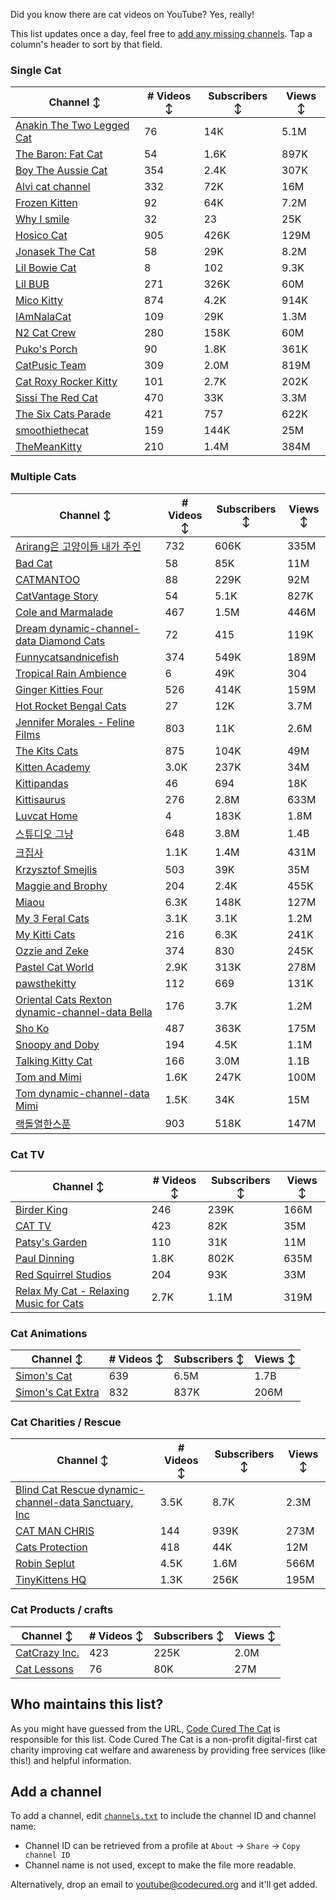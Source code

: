Did you know there are cat videos on YouTube? Yes, really!

This list updates once a day, feel free to [add any missing channels](#add-a-channel). Tap a column's header to sort by that field.


### Single Cat

| Channel ↕ | # Videos ↕ | Subscribers ↕ | Views ↕ |
| --- | --- | --- | --- |
| [Anakin The Two Legged Cat](https://youtube.com/@anakintwolegs) | 76 | 14K | 5.1M |
| [The Baron: Fat Cat](https://youtube.com/@thebaronfatcat6603) | 54 | 1.6K | 897K |
| [Boy The Aussie Cat](https://youtube.com/@boytheaussiecat) | 354 | 2.4K | 307K |
| [Alvi cat channel](https://youtube.com/@alvicatchannel) | 332 | 72K | 16M |
| [Frozen Kitten](https://youtube.com/@frozenkitten) | 92 | 64K | 7.2M |
| [Why I smile](https://youtube.com/@whyismile) | 32 | 23 | 25K |
| [Hosico Cat](https://youtube.com/@hosico_cat) | 905 | 426K | 129M |
| [Jonasek The Cat](https://youtube.com/@jonasekthecat) | 58 | 29K | 8.2M |
| [Lil Bowie Cat](https://youtube.com/@lilbowiecat9121) | 8 | 102 | 9.3K |
| [Lil BUB](https://youtube.com/@lilbub) | 271 | 326K | 60M |
| [Mico Kitty](https://youtube.com/@micokitty) | 874 | 4.2K | 914K |
| [IAmNalaCat](https://youtube.com/@iamnalacat) | 109 | 29K | 1.3M |
| [N2 Cat Crew](https://youtube.com/@n2catcrew) | 280 | 158K | 60M |
| [Puko's Porch](https://youtube.com/@pukosporch) | 90 | 1.8K | 361K |
| [CatPusic Team](https://youtube.com/@catpusicteam) | 309 | 2.0M | 819M |
| [Cat Roxy Rocker Kitty](https://youtube.com/@rockerroxy) | 101 | 2.7K | 202K |
| [Sissi The Red Cat](https://youtube.com/@veterinarylife) | 470 | 33K | 3.3M |
| [The Six Cats Parade](https://youtube.com/@thesixcatsparade) | 421 | 757 | 622K |
| [smoothiethecat](https://youtube.com/@smoothiethecat) | 159 | 144K | 25M |
| [TheMeanKitty](https://youtube.com/@themeankitty) | 210 | 1.4M | 384M |

### Multiple Cats

| Channel ↕ | # Videos ↕ | Subscribers ↕ | Views ↕ |
| --- | --- | --- | --- |
| [Arirang은 고양이들 내가 주인](https://youtube.com/@아리랑은고양이들) | 732 | 606K | 335M |
| [Bad Cat](https://youtube.com/@badcattube) | 58 | 85K | 11M |
| [CATMANTOO](https://youtube.com/@catmantoo) | 88 | 229K | 92M |
| [CatVantage Story](https://youtube.com/@catvantagestory) | 54 | 5.1K | 827K |
| [Cole and Marmalade](https://youtube.com/@coleandmarmalade) | 467 | 1.5M | 446M |
| [Dream dynamic-channel-data Diamond Cats](https://youtube.com/@dreamdiamondcats) | 72 | 415 | 119K |
| [Funnycatsandnicefish](https://youtube.com/@funnycatsandnicefish) | 374 | 549K | 189M |
| [Tropical Rain Ambience](https://youtube.com/@tropicalrainambience) | 6 | 49K | 304 |
| [Ginger Kitties Four](https://youtube.com/@gingerkittiesfour) | 526 | 414K | 159M |
| [Hot Rocket Bengal Cats](https://youtube.com/@hotrocketbengalcats) | 27 | 12K | 3.7M |
| [Jennifer Morales - Feline Films](https://youtube.com/@jennifermoralesfelinefilms) | 803 | 11K | 2.6M |
| [The Kits Cats](https://youtube.com/@drnworbskitscats) | 875 | 104K | 49M |
| [Kitten Academy](https://youtube.com/@kittenacademy) | 3.0K | 237K | 34M |
| [Kittipandas](https://youtube.com/@kittipandas) | 46 | 694 | 18K |
| [Kittisaurus](https://youtube.com/@kittisaurus) | 276 | 2.8M | 633M |
| [Luvcat Home](https://youtube.com/@claireluvcat) | 4 | 183K | 1.8M |
| [스튜디오 그냥](https://youtube.com/@studiognyang) | 648 | 3.8M | 1.4B |
| [크집사](https://youtube.com/@claire_luvcat) | 1.1K | 1.4M | 431M |
| [Krzysztof Smejlis](https://youtube.com/@bobonikita) | 503 | 39K | 35M |
| [Maggie and Brophy](https://youtube.com/@maggieandbrophy1327) | 204 | 2.4K | 455K |
| [Miaou](https://youtube.com/@miaou-cat) | 6.3K | 148K | 127M |
| [My 3 Feral Cats](https://youtube.com/@my3feralcats) | 3.1K | 3.1K | 1.2M |
| [My Kitti Cats](https://youtube.com/@mykitticats) | 216 | 6.3K | 241K |
| [Ozzie and Zeke](https://youtube.com/@ozzieandzeke) | 374 | 830 | 245K |
| [Pastel Cat World](https://youtube.com/@pastelcatworld) | 2.9K | 313K | 278M |
| [pawsthekitty](https://youtube.com/@pawsthekitty) | 112 | 669 | 131K |
| [Oriental Cats Rexton dynamic-channel-data Bella](https://youtube.com/@rextonorientalcat) | 176 | 3.7K | 1.2M |
| [Sho Ko](https://youtube.com/@shortyandkodi) | 487 | 363K | 175M |
| [Snoopy and Doby](https://youtube.com/@snoopyanddoby) | 194 | 4.5K | 1.1M |
| [Talking Kitty Cat](https://youtube.com/@stevecash83) | 166 | 3.0M | 1.1B |
| [Tom and Mimi](https://youtube.com/@tomandmimi) | 1.6K | 247K | 100M |
| [Tom dynamic-channel-data Mimi](https://youtube.com/@tom_and_mimi) | 1.5K | 34K | 15M |
| [랙돌열한스푼](https://youtube.com/@unboxingragdolls) | 903 | 518K | 147M |

### Cat TV

| Channel ↕ | # Videos ↕ | Subscribers ↕ | Views ↕ |
| --- | --- | --- | --- |
| [Birder King](https://youtube.com/@birderking) | 246 | 239K | 166M |
| [CAT TV](https://youtube.com/@cattvgames) | 423 | 82K | 35M |
| [Patsy's Garden](https://youtube.com/@patsysgarden) | 110 | 31K | 11M |
| [Paul Dinning](https://youtube.com/@pauldinningvideosforcats) | 1.8K | 802K | 635M |
| [Red Squirrel Studios](https://youtube.com/@redsquirrelstudios) | 204 | 93K | 33M |
| [Relax My Cat - Relaxing Music for Cats](https://youtube.com/@relaxmycat) | 2.7K | 1.1M | 319M |

### Cat Animations

| Channel ↕ | # Videos ↕ | Subscribers ↕ | Views ↕ |
| --- | --- | --- | --- |
| [Simon's Cat](https://youtube.com/@simonscat) | 639 | 6.5M | 1.7B |
| [Simon's Cat Extra](https://youtube.com/@simonscatextra) | 832 | 837K | 206M |

### Cat Charities / Rescue

| Channel ↕ | # Videos ↕ | Subscribers ↕ | Views ↕ |
| --- | --- | --- | --- |
| [Blind Cat Rescue dynamic-channel-data Sanctuary, Inc](https://youtube.com/@blindcatrescuesanctuary) | 3.5K | 8.7K | 2.3M |
| [CAT MAN CHRIS](https://youtube.com/@catmanchrispoole) | 144 | 939K | 273M |
| [Cats Protection](https://youtube.com/@catsprotection) | 418 | 44K | 12M |
| [Robin Seplut](https://youtube.com/@robinseplut) | 4.5K | 1.6M | 566M |
| [TinyKittens HQ](https://youtube.com/@tinykittens) | 1.3K | 256K | 195M |

### Cat Products / crafts

| Channel ↕ | # Videos ↕ | Subscribers ↕ | Views ↕ |
| --- | --- | --- | --- |
| [CatCrazy Inc.](https://youtube.com/@catcrazychannel) | 423 | 225K | 2.0M |
| [Cat Lessons](https://youtube.com/@catlessons) | 76 | 80K | 27M |


## Who maintains this list?

As you might have guessed from the URL, [Code Cured The Cat](https://codecured.org) is responsible for this list. Code Cured The Cat is a non-profit digital-first cat charity improving cat welfare and awareness by providing free services (like this!) and helpful information.

## Add a channel

To add a channel, edit [`channels.txt`](https://github.com/CodeCured/YouTubeIsForCats/blob/main/automation/channels.txt) to include the channel ID and channel name:
* Channel ID can be retrieved from a profile at `About` -> `Share` -> `Copy channel ID`
* Channel name is not used, except to make the file more readable.

Alternatively, drop an email to [youtube@codecured.org](mailto:youtube@codecured.org) and it'll get added.
